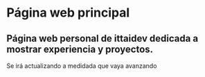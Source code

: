 # Página web principal

## Página web personal de ittaidev dedicada a mostrar experiencia y proyectos. 
Se irá actualizando a medidada que vaya avanzando
